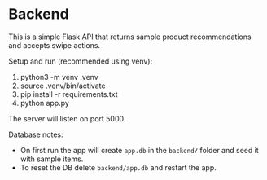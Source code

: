 # Backend

This is a simple Flask API that returns sample product recommendations and accepts swipe actions.

Setup and run (recommended using venv):

1. python3 -m venv .venv
2. source .venv/bin/activate
3. pip install -r requirements.txt
4. python app.py

The server will listen on port 5000.

Database notes:
- On first run the app will create `app.db` in the `backend/` folder and seed it with sample items.
- To reset the DB delete `backend/app.db` and restart the app.

